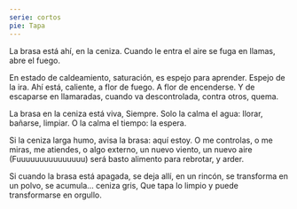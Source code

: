 ```yaml
---
serie: cortos
pie: Tapa
---
```


La brasa está ahí,
en la ceniza.
Cuando le entra el aire
se fuga en llamas,
abre el fuego.

En  estado de caldeamiento,
saturación,
es espejo para aprender.
Espejo de la ira.
Ahí está, caliente,
a flor de fuego.
A  flor de encenderse.
Y de escaparse en llamaradas,
cuando va descontrolada,
contra otros,
quema.

La brasa en la ceniza está viva,
Siempre.
Solo la calma el agua:
llorar, bañarse, limpiar.
O la calma el tiempo:
la espera.

Si la ceniza larga humo,
avisa la brasa:
aquí estoy.
O me controlas,
o me miras,
me atiendes,
o algo externo,
un nuevo viento,
un nuevo aire
(Fuuuuuuuuuuuuuuu)
será basto alimento para rebrotar,
y arder.

Si cuando la brasa está apagada,
se deja allí,
en un rincón,
se transforma en un polvo,
se acumula…
ceniza gris,
Que tapa lo limpio
y puede transformarse en orgullo.
